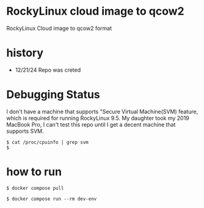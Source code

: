 # RockyLinux cloud image to qcow2

RockyLinux Cloud image to qcow2 format

# history

- 12/21/24 Repo was creted

# Debugging Status
I don't have a machine that supports "Secure Virtual Machine(SVM) feature, which is required for running RockyLinux 9.5.
My daughter took my 2019 MacBook Pro, I can't test this repo until I get a decent machine that supports SVM.

```
$ cat /proc/cpuinfo | grep svm
$
```

# how to run

```
$ docker compose pull

$ docker compose run --rm dev-env
```
